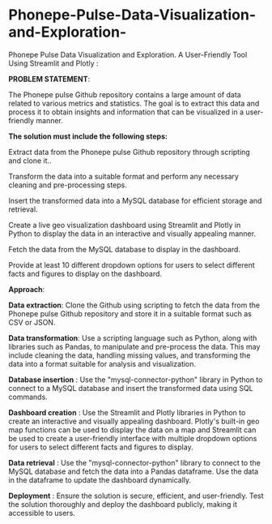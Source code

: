# Phonepe-Pulse-Data-Visualization-and-Exploration-




Phonepe Pulse Data Visualization and Exploration. A User-Friendly Tool Using Streamlit and Plotly :



**PROBLEM STATEMENT**:

The Phonepe pulse Github repository contains a large amount of data related to various metrics and statistics. The goal is to extract this data and process it to obtain insights and information that can be visualized in a user-friendly manner.



**The solution must include the following steps:**



Extract data from the Phonepe pulse Github repository through scripting and clone it..

Transform the data into a suitable format and perform any necessary cleaning and pre-processing steps.

Insert the transformed data into a MySQL database for efficient storage and retrieval.

Create a live geo visualization dashboard using Streamlit and Plotly in Python to display the data in an interactive and visually appealing manner.

Fetch the data from the MySQL database to display in the dashboard.

Provide at least 10 different dropdown options for users to select different facts and figures to display on the dashboard.


**Approach**:

**Data extraction**:
                Clone the Github using scripting to fetch the data from the Phonepe pulse Github repository and store it in a suitable format such as CSV or JSON.


**Data transformation**:
                          Use a scripting language such as Python, along with libraries such as Pandas, to manipulate and pre-process the data. This may include cleaning the data, handling missing values, and transforming the data into a format suitable for analysis and visualization.


**Database insertion** :
                        Use the "mysql-connector-python" library in Python to connect to a MySQL database and insert the transformed data using SQL commands.


**Dashboard creation** :
                       Use the Streamlit and Plotly libraries in Python to create an interactive and visually appealing dashboard. Plotly's built-in geo map functions can be used to display the data on a map and Streamlit can be used to create a user-friendly interface with multiple dropdown options for users to select different facts and figures to display.


**Data retrieval** :
                    Use the "mysql-connector-python" library to connect to the MySQL database and fetch the data into a Pandas dataframe. Use the data in the dataframe to update the dashboard dynamically.

**Deployment** : 
                Ensure the solution is secure, efficient, and user-friendly. Test the solution thoroughly and deploy the dashboard publicly, making it accessible to users.
